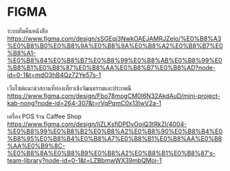 # FIGMA

ระบบยืมคืนหนังสือ
https://www.figma.com/design/sSGEqj3NwkOAEJAMRJZelo/%E0%B8%A3%E0%B8%B0%E0%B8%9A%E0%B8%9A%E0%B8%A2%E0%B8%B7%E0%B8%A1-%E0%B8%84%E0%B8%B7%E0%B8%99%E0%B8%AB%E0%B8%99%E0%B8%B1%E0%B8%87%E0%B8%AA%E0%B8%B7%E0%B8%AD?node-id=0-1&t=mdO3hB4Qz72Ye57s-1

เว็บไซต์แนะนำสถานที่ท่องเที่ยวเชิงวัฒนธรรมและประเพณี
https://www.figma.com/design/Fbo78mogCM0I6N32AkdAuD/mini-project-kab-nong?node-id=264-307&t=rVqPqmC0x13lwV2a-1

เครื่อง POS ร้าน Caffee Shop
https://www.figma.com/design/IjZLKsfjDPDvOoiQ3tRkZI/4004-%E0%B8%99%E0%B8%B2%E0%B8%A2%E0%B8%90%E0%B8%B4%E0%B8%95%E0%B8%B4%E0%B8%A7%E0%B8%B1%E0%B8%AA%E0%B8%AA%E0%B9%8C-%E0%B8%8A%E0%B8%B9%E0%B8%A2%E0%B8%B1%E0%B8%87's-team-library?node-id=0-1&t=LZBbmwWX39mbQMoj-1
